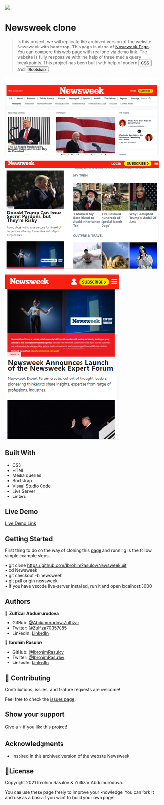 
![](https://img.shields.io/badge/Microverse-blueviolet)

# Newsweek clone

> In this project, we will replicate the archived version of the website Newsweek with bootstrap.
This page is clone of <a href="https://web.archive.org/web/20210120125445/https://www.newsweek.com/">Newsweek Page</a>.
You can compere this web page with real one via demo link.
The website is fully responsive with the help of three media query breakpoints. This project has been built with help of nodern <button>CSS</button> and <button>Bootstrap</button>.


![screenshot](./screenshot-1.png)

![screenshot](./screenshot-2.png)

![screenshot](./screenshot-3.png)

## Built With

- CSS
- HTML
- Media queries
- Bootstrap
- Visual Studio Code
- Live Server
- Linters

## Live Demo

[Live Demo Link](https://ibrohimrasulov.github.io/Newsweek/)

## Getting Started
First thing to do on the way of cloning this <a href="https://web.archive.org/web/20210120125445/https://www.newsweek.com/">page</a> and running is the follow simple example steps.

• git clone https://github.com/IbrohimRasulov/Newsweek.git <br>
• cd Newsweek <br>
• git checkout -b newsweek <br>
• git pull origin newsweek <br>
• If you have vscode live-server installed, run it and open localhost:3000

## Authors

👤 **Zulfizar Abdumurodova**

- GitHub: [@AbdumurodovaZulfizar](https://github.com/AbdumurodovaZulfizar)
- Twitter: [@Zulfiza70357085](https://twitter.com/Zulfiza70357085)
- LinkedIn: [LinkedIn](https://www.linkedin.com/in/zulfizar-abdumurodova-a61527206/)

👤 **Ibrohim Rasulov**

- GitHub: [@IbrohimRasulov](https://github.com/IbrohimRasulov)
- Twitter: [@IbrohimRasu1ov](https://twitter.com/IbrohimRasu1ov)
- LinkedIn: [LinkedIn](https://www.linkedin.com/in/ibrohim-rasulov-a88352209/)

## 🤝 Contributing

Contributions, issues, and feature requests are welcome!

Feel free to check the [issues page](https://github.com/IbrohimRasulov/Newsweek/issues).

## Show your support

Give a ⭐️ if you like this project!

## Acknowledgments

- Inspired in this archived version of the website [Newsweek](https://web.archive.org/web/20210120125445/https://www.newsweek.com/)

## 📝License

 
Copyright 2021 Ibrohim Rasulov & Zulfizar Abdumurodova.

You can use these page freely to improve your knowledge!
You can fork it and use as a basis if you want to build your own page!